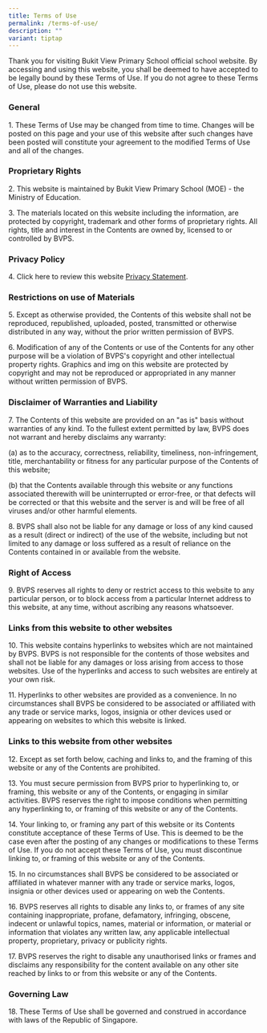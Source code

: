 ```yaml
---
title: Terms of Use
permalink: /terms-of-use/
description: ""
variant: tiptap
---
```

Thank you for visiting Bukit View Primary School official school website. By accessing and using this website, you shall be deemed to have accepted to be legally bound by these Terms of Use. If you do not agree to these Terms of Use, please do not use this website.

### General

1\. These Terms of Use may be changed from time to time. Changes will be posted on this page and your use of this website after such changes have been posted will constitute your agreement to the modified Terms of Use and all of the changes.

### Proprietary Rights

2\. This website is maintained by Bukit View Primary School (MOE) - the Ministry of Education.

3\. The materials located on this website including the information, are protected by copyright, trademark and other forms of proprietary rights. All rights, title and interest in the Contents are owned by, licensed to or controlled by BVPS.

### Privacy Policy

4\. Click here to review this website [Privacy Statement](/privacy_statement).

### Restrictions on use of Materials

5\. Except as otherwise provided, the Contents of this website shall not be reproduced, republished, uploaded, posted, transmitted or otherwise distributed in any way, without the prior written permission of BVPS.

6\. Modification of any of the Contents or use of the Contents for any other purpose will be a violation of BVPS's copyright and other intellectual property rights. Graphics and img on this website are protected by copyright and may not be reproduced or appropriated in any manner without written permission of BVPS.

### Disclaimer of Warranties and Liability

7\. The Contents of this website are provided on an "as is" basis without warranties of any kind. To the fullest extent permitted by law, BVPS does not warrant and hereby disclaims any warranty:

(a) as to the accuracy, correctness, reliability, timeliness, non-infringement, title, merchantability or fitness for any particular purpose of the Contents of this website;

(b) that the Contents available through this website or any functions associated therewith will be uninterrupted or error-free, or that defects will be corrected or that this website and the server is and will be free of all viruses and/or other harmful elements.

8\. BVPS shall also not be liable for any damage or loss of any kind caused as a result (direct or indirect) of the use of the website, including but not limited to any damage or loss suffered as a result of reliance on the Contents contained in or available from the website.

### Right of Access

9\. BVPS reserves all rights to deny or restrict access to this website to any particular person, or to block access from a particular Internet address to this website, at any time, without ascribing any reasons whatsoever.

### Links from this website to other websites

10\. This website contains hyperlinks to websites which are not maintained by BVPS. BVPS is not responsible for the contents of those websites and shall not be liable for any damages or loss arising from access to those websites. Use of the hyperlinks and access to such websites are entirely at your own risk.

11\. Hyperlinks to other websites are provided as a convenience. In no circumstances shall BVPS be considered to be associated or affiliated with any trade or service marks, logos, insignia or other devices used or appearing on websites to which this website is linked.

### Links to this website from other websites

12\. Except as set forth below, caching and links to, and the framing of this website or any of the Contents are prohibited.

13\. You must secure permission from BVPS prior to hyperlinking to, or framing, this website or any of the Contents, or engaging in similar activities. BVPS reserves the right to impose conditions when permitting any hyperlinking to, or framing of this website or any of the Contents.

14\. Your linking to, or framing any part of this website or its Contents constitute acceptance of these Terms of Use. This is deemed to be the case even after the posting of any changes or modifications to these Terms of Use. If you do not accept these Terms of Use, you must discontinue linking to, or framing of this website or any of the Contents.

15\. In no circumstances shall BVPS be considered to be associated or affiliated in whatever manner with any trade or service marks, logos, insignia or other devices used or appearing on web the Contents.

16\. BVPS reserves all rights to disable any links to, or frames of any site containing inappropriate, profane, defamatory, infringing, obscene, indecent or unlawful topics, names, material or information, or material or information that violates any written law, any applicable intellectual property, proprietary, privacy or publicity rights.

17\. BVPS reserves the right to disable any unauthorised links or frames and disclaims any responsibility for the content available on any other site reached by links to or from this website or any of the Contents.

### Governing Law

18\. These Terms of Use shall be governed and construed in accordance with laws of the Republic of Singapore.